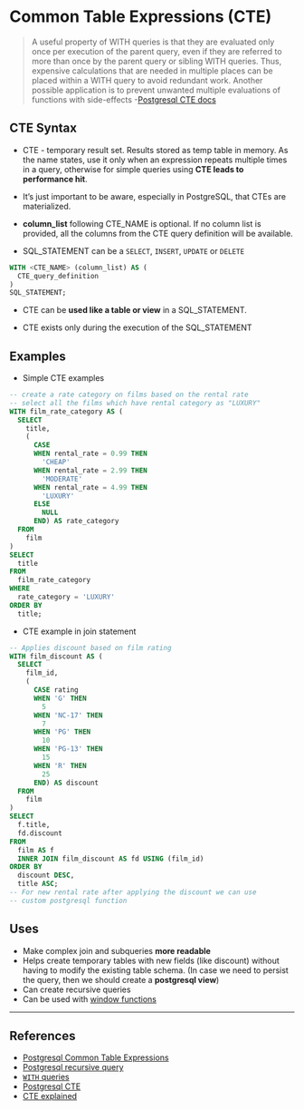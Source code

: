 # Common Table Expressions (CTE)

> A useful property of WITH queries is that they are evaluated only once per execution of the parent query, even if they are referred to more than once by the parent query or sibling WITH queries. Thus, expensive calculations that are needed in multiple places can be placed within a WITH query to avoid redundant work. Another possible application is to prevent unwanted multiple evaluations of functions with side-effects -[Postgresql CTE docs](https://www.postgresql.org/docs/10/static/queries-with.html)

## CTE Syntax

* CTE - temporary result set. Results stored as temp table in memory. As the name states, use it only when an expression repeats multiple times in a query, otherwise for simple queries using **CTE leads to performance hit**.

* It’s just important to be aware, especially in PostgreSQL, that CTEs are materialized.

* **column_list** following CTE_NAME is optional. If no column list is provided, all the columns from the CTE query definition will be available.

* SQL_STATEMENT can be a `SELECT`, `INSERT`, `UPDATE` or `DELETE`

```SQL
WITH <CTE_NAME> (column_list) AS (
  CTE_query_definition
)
SQL_STATEMENT;
```

* CTE can be **used like a table or view** in a SQL_STATEMENT.

* CTE exists only during the execution of the SQL_STATEMENT

## Examples

* Simple CTE examples

```SQL
-- create a rate category on films based on the rental rate
-- select all the films which have rental category as "LUXURY"
WITH film_rate_category AS (
  SELECT
    title,
    (
      CASE
      WHEN rental_rate = 0.99 THEN
        'CHEAP'
      WHEN rental_rate = 2.99 THEN
        'MODERATE'
      WHEN rental_rate = 4.99 THEN
        'LUXURY'
      ELSE
        NULL
      END) AS rate_category
  FROM
    film
)
SELECT
  title
FROM
  film_rate_category
WHERE
  rate_category = 'LUXURY'
ORDER BY
  title;

```

* CTE example in join statement

```SQL
-- Applies discount based on film rating
WITH film_discount AS (
  SELECT
    film_id,
    (
      CASE rating
      WHEN 'G' THEN
        5
      WHEN 'NC-17' THEN
        7
      WHEN 'PG' THEN
        10
      WHEN 'PG-13' THEN
        15
      WHEN 'R' THEN
        25
      END) AS discount
  FROM
    film
)
SELECT
  f.title,
  fd.discount
FROM
  film AS f
  INNER JOIN film_discount AS fd USING (film_id)
ORDER BY
  discount DESC,
  title ASC;
-- For new rental rate after applying the discount we can use
-- custom postgresql function
```

## Uses

* Make complex join and subqueries **more readable**
* Helps create temporary tables with new fields (like discount) without having to modify the existing table schema. (In case we need to persist the query, then we should create a **postgresql view**)
* Can create recursive queries
* Can be used with [window functions](http://www.postgresqltutorial.com/postgresql-window-function/)

---

## References

* [Postgresql Common Table Expressions](http://www.postgresqltutorial.com/postgresql-cte/)
* [Postgresql recursive query](http://www.postgresqltutorial.com/postgresql-recursive-query/)
* [`WITH` queries](https://www.postgresql.org/docs/9.1/queries-with.html)
* [Postgresql CTE](https://medium.com/@hakibenita/be-careful-with-cte-in-postgresql-fca5e24d2119)
* [CTE explained](https://info.crunchydata.com/blog/with-queries-present-future-common-table-expressions)
